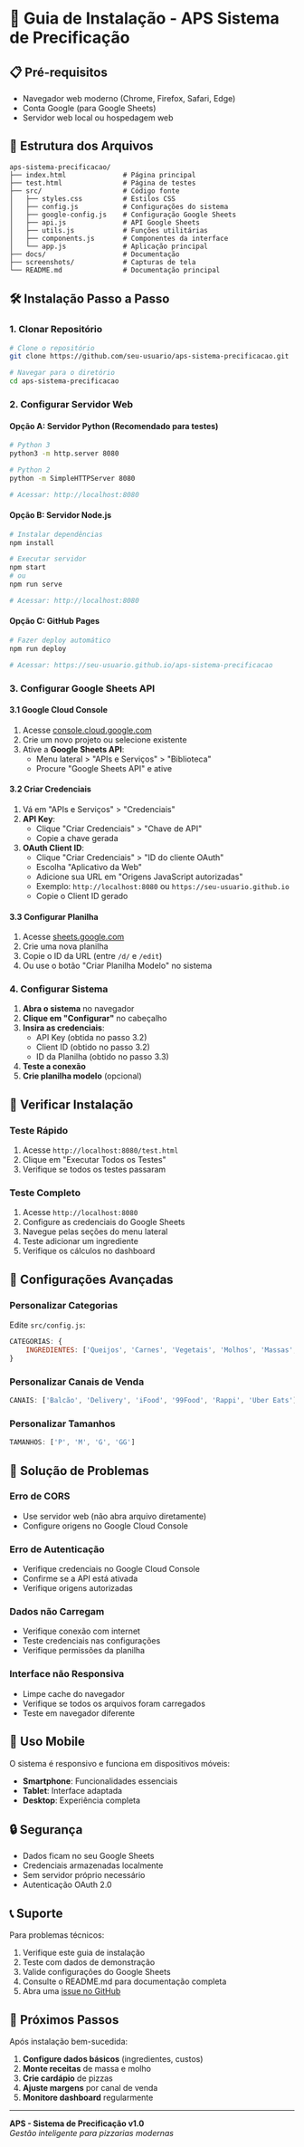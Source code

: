 # 🚀 Guia de Instalação - APS Sistema de Precificação

## 📋 Pré-requisitos

- Navegador web moderno (Chrome, Firefox, Safari, Edge)
- Conta Google (para Google Sheets)
- Servidor web local ou hospedagem web

## 📁 Estrutura dos Arquivos

```
aps-sistema-precificacao/
├── index.html              # Página principal
├── test.html               # Página de testes
├── src/                    # Código fonte
│   ├── styles.css          # Estilos CSS
│   ├── config.js           # Configurações do sistema
│   ├── google-config.js    # Configuração Google Sheets
│   ├── api.js              # API Google Sheets
│   ├── utils.js            # Funções utilitárias
│   ├── components.js       # Componentes da interface
│   └── app.js              # Aplicação principal
├── docs/                   # Documentação
├── screenshots/            # Capturas de tela
└── README.md               # Documentação principal
```

## 🛠️ Instalação Passo a Passo

### 1. Clonar Repositório
```bash
# Clone o repositório
git clone https://github.com/seu-usuario/aps-sistema-precificacao.git

# Navegar para o diretório
cd aps-sistema-precificacao
```

### 2. Configurar Servidor Web

#### Opção A: Servidor Python (Recomendado para testes)
```bash
# Python 3
python3 -m http.server 8080

# Python 2
python -m SimpleHTTPServer 8080

# Acessar: http://localhost:8080
```

#### Opção B: Servidor Node.js
```bash
# Instalar dependências
npm install

# Executar servidor
npm start
# ou
npm run serve

# Acessar: http://localhost:8080
```

#### Opção C: GitHub Pages
```bash
# Fazer deploy automático
npm run deploy

# Acessar: https://seu-usuario.github.io/aps-sistema-precificacao
```

### 3. Configurar Google Sheets API

#### 3.1 Google Cloud Console
1. Acesse [console.cloud.google.com](https://console.cloud.google.com/)
2. Crie um novo projeto ou selecione existente
3. Ative a **Google Sheets API**:
   - Menu lateral > "APIs e Serviços" > "Biblioteca"
   - Procure "Google Sheets API" e ative

#### 3.2 Criar Credenciais
1. Vá em "APIs e Serviços" > "Credenciais"
2. **API Key**:
   - Clique "Criar Credenciais" > "Chave de API"
   - Copie a chave gerada
3. **OAuth Client ID**:
   - Clique "Criar Credenciais" > "ID do cliente OAuth"
   - Escolha "Aplicativo da Web"
   - Adicione sua URL em "Origens JavaScript autorizadas"
   - Exemplo: `http://localhost:8080` ou `https://seu-usuario.github.io`
   - Copie o Client ID gerado

#### 3.3 Configurar Planilha
1. Acesse [sheets.google.com](https://sheets.google.com/)
2. Crie uma nova planilha
3. Copie o ID da URL (entre `/d/` e `/edit`)
4. Ou use o botão "Criar Planilha Modelo" no sistema

### 4. Configurar Sistema

1. **Abra o sistema** no navegador
2. **Clique em "Configurar"** no cabeçalho
3. **Insira as credenciais**:
   - API Key (obtida no passo 3.2)
   - Client ID (obtido no passo 3.2)
   - ID da Planilha (obtido no passo 3.3)
4. **Teste a conexão**
5. **Crie planilha modelo** (opcional)

## 🧪 Verificar Instalação

### Teste Rápido
1. Acesse `http://localhost:8080/test.html`
2. Clique em "Executar Todos os Testes"
3. Verifique se todos os testes passaram

### Teste Completo
1. Acesse `http://localhost:8080`
2. Configure as credenciais do Google Sheets
3. Navegue pelas seções do menu lateral
4. Teste adicionar um ingrediente
5. Verifique os cálculos no dashboard

## 🔧 Configurações Avançadas

### Personalizar Categorias
Edite `src/config.js`:
```javascript
CATEGORIAS: {
    INGREDIENTES: ['Queijos', 'Carnes', 'Vegetais', 'Molhos', 'Massas', 'Temperos']
}
```

### Personalizar Canais de Venda
```javascript
CANAIS: ['Balcão', 'Delivery', 'iFood', '99Food', 'Rappi', 'Uber Eats']
```

### Personalizar Tamanhos
```javascript
TAMANHOS: ['P', 'M', 'G', 'GG']
```

## 🚨 Solução de Problemas

### Erro de CORS
- Use servidor web (não abra arquivo diretamente)
- Configure origens no Google Cloud Console

### Erro de Autenticação
- Verifique credenciais no Google Cloud Console
- Confirme se a API está ativada
- Verifique origens autorizadas

### Dados não Carregam
- Verifique conexão com internet
- Teste credenciais nas configurações
- Verifique permissões da planilha

### Interface não Responsiva
- Limpe cache do navegador
- Verifique se todos os arquivos foram carregados
- Teste em navegador diferente

## 📱 Uso Mobile

O sistema é responsivo e funciona em dispositivos móveis:
- **Smartphone**: Funcionalidades essenciais
- **Tablet**: Interface adaptada
- **Desktop**: Experiência completa

## 🔒 Segurança

- Dados ficam no seu Google Sheets
- Credenciais armazenadas localmente
- Sem servidor próprio necessário
- Autenticação OAuth 2.0

## 📞 Suporte

Para problemas técnicos:
1. Verifique este guia de instalação
2. Teste com dados de demonstração
3. Valide configurações do Google Sheets
4. Consulte o README.md para documentação completa
5. Abra uma [issue no GitHub](https://github.com/seu-usuario/aps-sistema-precificacao/issues)

## 🎯 Próximos Passos

Após instalação bem-sucedida:
1. **Configure dados básicos** (ingredientes, custos)
2. **Monte receitas** de massa e molho
3. **Crie cardápio** de pizzas
4. **Ajuste margens** por canal de venda
5. **Monitore dashboard** regularmente

---

**APS - Sistema de Precificação v1.0**  
*Gestão inteligente para pizzarias modernas*
